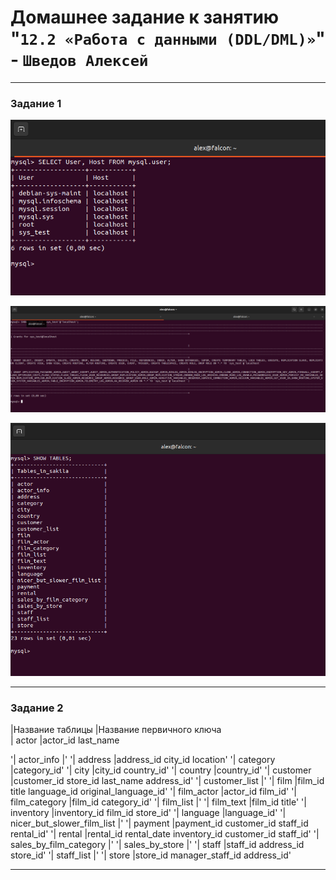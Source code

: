 # Домашнее задание к занятию "`12.2 «Работа с данными (DDL/DML)»`" - `Шведов Алексей`

---

### Задание 1

![scrin1](https://github.com/aleksey-shv/netology-homework/blob/main/my_img/12-02_1.png)

![scrin2](https://github.com/aleksey-shv/netology-homework/blob/main/my_img/12-02_2.png)

![scrin3](https://github.com/aleksey-shv/netology-homework/blob/main/my_img/12-02_3.png)

---

### Задание 2

|Название таблицы            |Название первичного ключа  
| actor                      |actor_id last_name  

'| actor_info                 |'
'| address                    |address_id city_id location'
'| category                   |category_id'
'| city                       |city_id country_id'
'| country                    |country_id'
'| customer                   |customer_id store_id last_name address_id'
'| customer_list              |'
'| film                       |film_id title language_id original_language_id'
'| film_actor                 |actor_id film_id'
'| film_category              |film_id category_id'
'| film_list                  |'
'| film_text                  |film_id title'
'| inventory                  |inventory_id film_id store_id'
'| language                   |language_id' 
'| nicer_but_slower_film_list |'
'| payment                    |payment_id customer_id staff_id rental_id'
'| rental                     |rental_id rental_date inventory_id customer_id staff_id' 
'| sales_by_film_category     |'
'| sales_by_store             |'
'| staff                      |staff_id address_id store_id'
'| staff_list                 |'
'| store                      |store_id manager_staff_id address_id'

---



